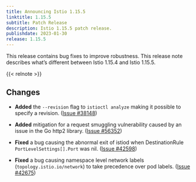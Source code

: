 ```yaml
---
title: Announcing Istio 1.15.5
linktitle: 1.15.5
subtitle: Patch Release
description: Istio 1.15.5 patch release.
publishdate: 2023-01-30
release: 1.15.5
---
```


This release contains bug fixes to improve robustness. This release note describes what’s different between Istio 1.15.4 and Istio 1.15.5.

{{< relnote >}}

## Changes

- **Added** the `--revision` flag to `istioctl analyze` making it possible to specify a revision.
  ([Issue #38148](https://github.com/istio/istio/issues/38148))

- **Added** mitigation for a request smuggling vulnerability caused by an issue in the Go http2 library. ([Issue #56352](https://github.com/golang/go/issues/56352))

- **Fixed** a bug causing the abnormal exit of istiod when DestinationRule `PortLevelSettings[].Port` was nil. ([Issue #42598](https://github.com/istio/istio/issues/42598))

- **Fixed** a bug causing namespace level network labels (`topology.istio.io/network`) to take precedence over pod labels. ([Issue #42675](https://github.com/istio/istio/issues/42675))
